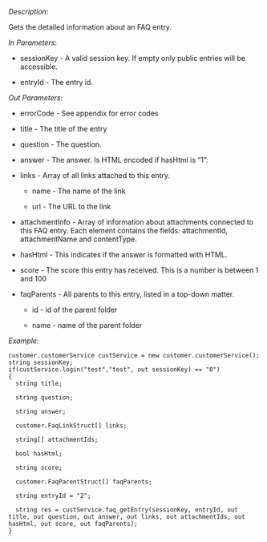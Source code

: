 <properties date="2016-06-24"
SortOrder="111"
/>

*Description*:

Gets the detailed information about an FAQ entry.

 

*In Parameters*:

* sessionKey            - A valid session key. If empty only public entries will be accessible.

* entryId      - The entry id.

 

*Out Parameters*:

* errorCode  - See appendix for error codes

* title         - The title of the entry

* question  - The question.

* answer    - The answer. Is HTML encoded if hasHtml is “1”.

* links        - Array of all links attached to this entry.

  * name                                  - The name of the link

  * url                                      - The URL to the link

* attachmentInfo     - Array of information about attachments connected to this FAQ entry. Each element contains the fields: attachmentId, attachmentName and contentType.

* hasHtml  - This indicates if the answer is formatted with HTML.

* score       - The score this entry has received. This is a number is between 1 and 100

* faqParents - All parents to this entry, listed in a top-down matter.

  * id                                       - id of the parent folder

  * name                                  - name of the parent folder

 

*Example*:
```
customer.customerService custService = new customer.customerService();
string sessionKey;
if(custService.login("test","test", out sessionKey) == "0")
{
  string title;

  string question;

  string answer;

  customer.FaqLinkStruct[] links;

  string[] attachmentIds;

  bool hasHtml;

  string score;

  customer.FaqParentStruct[] faqParents;

  string entryId = "2";

  string res = custService.faq_getEntry(sessionKey, entryId, out title, out question, out answer, out links, out attachmentIds, out hasHtml, out score, out faqParents);
}
```